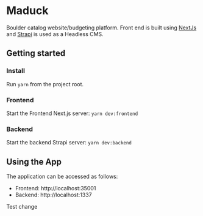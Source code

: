 # Maduck

Boulder catalog website/budgeting platform. Front end is built using [NextJs](https://https://nextjs.org/) and [Strapi](https://strapi.io/) is used as a Headless CMS.

## Getting started

### Install

Run `yarn` from the project root.

### Frontend

Start the Frontend Next.js server: `yarn dev:frontend`

### Backend

Start the backend Strapi server: `yarn dev:backend`

## Using the App

The application can be accessed as follows:

-   Frontend: http://localhost:35001
-   Backend: http://localhost:1337

Test change
